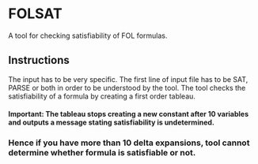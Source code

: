 # FOLSAT
A tool for checking satisfiability of FOL formulas.

## Instructions
The input has to be very specific. The first line of input file has to be SAT, PARSE or both in order to be understood by the tool. 
The tool checks the satisfiability of a formula by creating a first order tableau.
#### Important: The tableau stops creating a new constant after 10 variables and outputs a message stating satisfiability is undetermined.
### Hence if you have more than 10 delta expansions, tool cannot determine whether formula is satisfiable or not.
